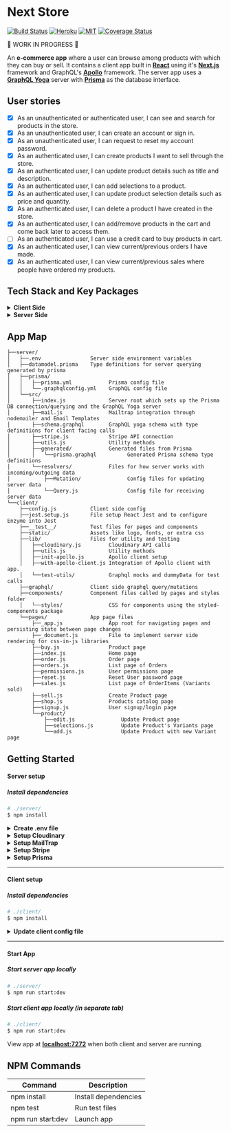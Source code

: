 [travis]: https://travis-ci.org/Answart/next-store
[heroku]: https://answart-next-store.herokuapp.com/
[MIT]: https://github.com/Answart/next-store/blob/master/LICENSE.md
[coveralls]: https://coveralls.io/github/Answart/next-store?branch=master

<!-- <p align="center">
  <img src="https://user-images.githubusercontent.com/4269260/51296194-c117d500-19cf-11e9-81a8-c0b15867579f.png" width="450" title="Home Page">
</p> -->

# Next Store

[![Build Status](https://travis-ci.org/Answart/next-store.svg?branch=master)][travis]
[![Heroku](https://heroku-badge.herokuapp.com/?app=answart-next-store&style=flat&svg=1)][heroku]
[![MIT](https://img.shields.io/github/license/Answart/next-store.svg)][MIT]
[![Coverage Status](https://coveralls.io/repos/github/Answart/next-store/badge.svg?branch=master)][coveralls]

:construction: WORK IN PROGRESS :construction:

An **e-commerce app** where a user can browse among products with which they can buy or sell. It contains a client app built in [**React**](https://reactjs.org/) using it's [**Next.js**](https://nextjs.org/) framework and GraphQL's [**Apollo**](https://www.apollographql.com/) framework. The server app uses a [**GraphQL Yoga**](https://oss.prisma.io/content/graphql-yoga/01-overview/) server with [**Prisma**](https://www.prisma.io/) as the database interface.

User stories
------------

* [x] As an unauthenticated or authenticated user, I can see and search for products in the store.
* [x] As an unauthenticated user, I can create an account or sign in.
* [x] As an unauthenticated user, I can request to reset my account password.
* [x] As an authenticated user, I can create products I want to sell through the store.
* [x] As an authenticated user, I can update product details such as title and description.
* [x] As an authenticated user, I can add selections to a product.
* [x] As an authenticated user, I can update product selection details such as price and quantity.
* [x] As an authenticated user, I can delete a product I have created in the store.
* [x] As an authenticated user, I can add/remove products in the cart and come back later to access them.
* [ ] As an authenticated user, I can use a credit card to buy products in cart.
* [x] As an authenticated user, I can view current/previous orders I have made.
* [x] As an authenticated user, I can view current/previous sales where people have ordered my products.

Tech Stack and Key Packages
---------------------------

<details>
<summary><b>Client Side</b></summary>

* [React](https://reactjs.org/): Javascript Framework
* [Next.js](https://nextjs.org/): React Framework for server side rendering/routing/tooling
* [Apollo](https://www.apollographql.com/): GraphQL Framework for Data Management
* [Styled-Components](https://www.styled-components.com/): CSS for styling React component systems
* [Jest](https://facebook.github.io/jest/): Javascript testing
* [Enzyme](https://github.com/airbnb/enzyme): React testing utility
* [Cloudinary](https://cloudinary.com/): Image hosting API

</details>

<details>
<summary><b>Server Side</b></summary>

* [GraphQL](https://graphql.org/): Query language for APIs
* [GraphQL Yoga](https://oss.prisma.io/content/graphql-yoga/01-overview/): Express GraphQL server
* [Prisma](https://www.prisma.io/): GraphQL database interface
* [Bcryptjs](https://github.com/dcodeIO/bcrypt.js/): Password hashing
* [JSON Web Token](https://www.jsonwebtoken.io/): User authentication
* [MailTrap](https://mailtrap.io/): Development emailing
* [Postmark](https://postmarkapp.com/): Production emailing
* [nodemailer](https://nodemailer.com/about/): Sending email with NodeJS
* [Stripe](https://stripe.com/): E-commerce API

</details>

App Map
-------

```
├──server/
│   ├──.env                Server side environment variables
│   ├──datamodel.prisma    Type definitions for server querying generated by prisma
│   ├──prisma/
│   │   ├──prisma.yml            Prisma config file
│   │   └──.graphqlconfig.yml    GraphQL config file
│   └──src/
│       ├──index.js              Server root which sets up the Prisma DB connection/querying and the GraphQL Yoga server
│       ├──mail.js               Mailtrap integration through nodemailer and Email Templates
│       ├──schema.graphql        GraphQL yoga schema with type definitions for client facing calls
│       ├──stripe.js             Stripe API connection
│       ├──utils.js              Utility methods
│       ├──generated/            Generated files from Prisma
│       │   └──prisma.graphql          Generated Prisma schema type definitions
│       └──resolvers/            Files for how server works with incoming/outgoing data
│           ├──Mutation/               Config files for updating server data
│           └──Query.js                Config file for receiving server data
└──client/
    ├──config.js           Client side config
    ├──jest.setup.js       File setup React Jest and to configure Enzyme into Jest
    ├──__test__/           Test files for pages and components
    ├──static/             Assets like logo, fonts, or extra css
    ├──lib/                Files for utility and testing
    │   ├──cloudinary.js         Cloudinary API calls
    │   ├──utils.js              Utility methods
    │   ├──init-apollo.js        Apollo client setup
    │   ├──with-apollo-client.js Integration of Apollo client with app.
    │   └──test-utils/           Graphql mocks and dummyData for test calls
    ├──graphql/            Client side graphql query/mutations
    ├──components/         Component files called by pages and styles folder
    │   └──styles/               CSS for components using the styled-components package
    └──pages/              App page files
        ├──_app.js               App root for navigating pages and persisting state between page changes
        ├──_document.js          File to implement server side rendering for css-in-js libraries
        ├──buy.js                Product page
        ├──index.js              Home page
        ├──order.js              Order page
        ├──orders.js             List page of Orders
        ├──permissions.js        User permissions page
        ├──reset.js              Reset User password page
        ├──sales.js              List page of OrderItems (Variants sold)
        ├──sell.js               Create Product page
        ├──shop.js               Products catalog page
        ├──signup.js             User signup/login page
        └──product/
            ├──edit.js               Update Product page
            ├──selections.js         Update Product's Variants page
            └──add.js                Update Product with new Variant page
```

Getting Started
---------------

#### Server setup

##### Install dependencies

```bash
# ./server/
$ npm install
```

<details>
<summary><b>Create .env file</b></summary>

Create an **.env** file in the server directory which will be updated during setup. See also **./server/.env_example**.
```bash
# ./server/.env
NODE_ENV=development
APP_SECRET=my-super-secret
HOST=http://localhost
PORT=4242
DEV_CLIENT_URL=http://localhost:7272
PROD_CLIENT_URL=
PROD_SERVER_URL=
CLOUDINARY_API_KEY=
CLOUDINARY_PRESET=nextstore
CLOUDINARY_SECRET=
PRISMA_DEV_ENDPOINT=
PRISMA_PROD_ENDPOINT=
PRISMA_SECRET=
PRISMA_MANAGEMENT_API_SECRET=
STRIPE_SECRET=
MAILTRAP_HOST=
MAILTRAP_PORT=
MAILTRAP_USER=
MAILTRAP_PASS=
POSTMARK_HOST=
POSTMARK_PORT=
POSTMARK_USER=
POSTMARK_PASS=
```
</details>

<details>
<summary><b>Setup Cloudinary</b></summary>

1. Create or access your [**Cloudinary**](https://cloudinary.com/) account.
2. Grab your API key (**CLOUDINARY_API_KEY**) and API secret (**CLOUDINARY_SECRET**) from the [main console page](
https://cloudinary.com/console).
3. Create a [folder](https://cloudinary.com/console/media_library/folders/all/) where uploads will be stored.
4. Add an [upload preset](https://cloudinary.com/console/settings/upload) to set the dimensions uploaded files will be transformed into. (**CLOUDINARY_PRESET**)

</details>

<details>
<summary><b>Setup MailTrap</b></summary>

1. Create or access your [**MailTrap**](https://mailtrap.io/) account.
2. Create a demo inbox and check the SMTP Settings page for the Host, Port, Username, and Password credentials to be used in your env file.(**MAILTRAP_HOST**, **MAILTRAP_PORT**, **MAILTRAP_USER**, **MAILTRAP_PASS**)

(Postmark setup is unnecessary for local)

</details>

<details>
<summary><b>Setup Stripe</b></summary>

1. Create or access your [**Stripe**](https://stripe.com/) account. (Confirm your account in your email if creating an account)
2. Click the [API keys](https://dashboard.stripe.com/account/apikeys) link under the Developers tab.
3. Grab the **Publishable Key** and update **STRIPE_API_KEY** on the **client side** with this key (aka **./client/config.js**)
4. Grab the **Secret key** and update **STRIPE_SECRET** in the .env file on the **server side** (aka **./server/.env**)

</details>

<details>
<summary><b>Setup Prisma</b></summary>

1. Create or access your [**Prisma**](https://app.prisma.io/) account.
2. Globally install prisma then login to prisma in the terminal.

```bash
# ./server/
$ npm install -g prisma
$ prisma login
```

3. [Set up Prisma](https://www.prisma.io/docs/1.26/get-started/01-setting-up-prisma-demo-server-JAVASCRIPT-a001/) by using the [prisma-cli](https://github.com/prisma/prisma) in the terminal to generate your endpoint.

```bash
# ./server/
$ prisma init
# ? Set up a new Prisma server or deploy to an existing server?
> Demo server
# ? Choose the region of your demo server
# (for me it was 'answart/demo-us1')
> PRISMA-WORKSPACE/PRISMA-SERVER
# ? Choose a name for your service
> next-store-dev
# ? Choose a name for your stage (dev)
> dev
# ? Select the programming language for the generated Prisma client
> Don\'t generate
```
It will generate the files **datamodel.graphql** and **prisma.yml**.

4. Place the endpoint url from the generated **prisma.yml** as the **PRISMA_DEV_ENDPOINT** in your .env file. Delete the generated files as the endpoint is now in the .env file and generated files are already configured in the prisma directory.

5. Run the deploy script. Any changes from this point on can be deployed with the following script:

```bash
$ npm run deploy:dev
```

</details>

-------------

#### Client  setup

##### Install dependencies

```bash
# ./client/
$ npm install
```

<details>
<summary><b>Update client config file</b></summary>

Update config file variables with the environment variables set in **./server/.env** with the same name.
```bash
# ./client/config.js
# ...
export const PROD_SERVER_URL = 'PUTHERE';
export const CLOUDINARY_API_KEY = 'PUTHERE';
export const CLOUDINARY_PRESET = 'PUTHERE';
export const CLOUDINARY_SECRET = 'PUTHERE';
export const STRIPE_API_KEY = 'PUBLISHABLE-KEY-FROM-STRIPE';
# ...
```

</details>

-------------

#### Start App

##### Start server app locally
```bash
# ./server/
$ npm run start:dev
```

##### Start client app locally (in separate tab)
```bash
# ./client/
$ npm run start:dev
```

View app at [**localhost:7272**](http://localhost:7272) when both client and server are running.

<!-- App Screenshots
---------------

<p align="center">
  <img src="https://user-images.githubusercontent.com/4269260/51296194-c117d500-19cf-11e9-81a8-c0b15867579f.png" width="350"  height="350" title="Home Page">
  <img src="https://user-images.githubusercontent.com/4269260/51296228-f8868180-19cf-11e9-8fd1-ba959d155792.png" width="350" height="350" alt="Account Page">
  <img src="https://user-images.githubusercontent.com/4269260/51295802-29fe4d80-19ce-11e9-93b2-e70788d3ddcc.png" width="350" height="350" alt="Vote Popup">
  <img src="https://user-images.githubusercontent.com/4269260/51295814-413d3b00-19ce-11e9-9e38-089a9254e7af.png" width="350" height="350" alt="Poll Page">
</p> -->

NPM Commands
------------

| Command | Description |
|---------|-------------|
| npm install | Install dependencies |
| npm test | Run test files |
| npm run start:dev | Launch app |
